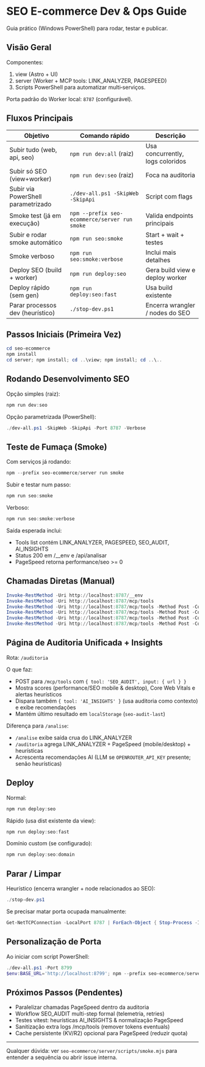 # SEO E-commerce Dev & Ops Guide

Guia prático (Windows PowerShell) para rodar, testar e publicar.

## Visão Geral

Componentes:
1. view (Astro + UI)
2. server (Worker + MCP tools: LINK_ANALYZER, PAGESPEED)
3. Scripts PowerShell para automatizar multi‑serviços.

Porta padrão do Worker local: `8787` (configurável).

## Fluxos Principais

| Objetivo | Comando rápido | Descrição |
|----------|----------------|----------|
| Subir tudo (web, api, seo) | `npm run dev:all` (raiz) | Usa concurrently, logs coloridos |
| Subir só SEO (view+worker) | `npm run dev:seo` (raiz) | Foca na auditoria |
| Subir via PowerShell parametrizado | `./dev-all.ps1 -SkipWeb -SkipApi` | Script com flags |
| Smoke test (já em execução) | `npm --prefix seo-ecommerce/server run smoke` | Valida endpoints principais |
| Subir e rodar smoke automático | `npm run seo:smoke` | Start + wait + testes |
| Smoke verboso | `npm run seo:smoke:verbose` | Inclui mais detalhes |
| Deploy SEO (build + worker) | `npm run deploy:seo` | Gera build view e deploy worker |
| Deploy rápido (sem gen) | `npm run deploy:seo:fast` | Usa build existente |
| Parar processos dev (heurístico) | `./stop-dev.ps1` | Encerra wrangler / nodes do SEO |

## Passos Iniciais (Primeira Vez)

```powershell
cd seo-ecommerce
npm install
cd server; npm install; cd ..\view; npm install; cd ..\..
```

## Rodando Desenvolvimento SEO

Opção simples (raiz):
```powershell
npm run dev:seo
```

Opção parametrizada (PowerShell):
```powershell
./dev-all.ps1 -SkipWeb -SkipApi -Port 8787 -Verbose
```

## Teste de Fumaça (Smoke)

Com serviços já rodando:
```powershell
npm --prefix seo-ecommerce/server run smoke
```

Subir e testar num passo:
```powershell
npm run seo:smoke
```

Verboso:
```powershell
npm run seo:smoke:verbose
```

Saída esperada inclui:
- Tools list contém LINK_ANALYZER, PAGESPEED, SEO_AUDIT, AI_INSIGHTS
- Status 200 em /__env e /api/analisar
- PageSpeed retorna performance/seo >= 0

## Chamadas Diretas (Manual)

```powershell
Invoke-RestMethod -Uri http://localhost:8787/__env
Invoke-RestMethod -Uri http://localhost:8787/mcp/tools
Invoke-RestMethod -Uri http://localhost:8787/mcp/tools -Method Post -ContentType 'application/json' -Body (@{tool='LINK_ANALYZER';input=@{url='https://example.com'}}|ConvertTo-Json)
Invoke-RestMethod -Uri http://localhost:8787/mcp/tools -Method Post -ContentType 'application/json' -Body (@{tool='PAGESPEED';input=@{url='https://example.com';strategy='mobile'}}|ConvertTo-Json)
Invoke-RestMethod -Uri http://localhost:8787/mcp/tools -Method Post -ContentType 'application/json' -Body (@{tool='SEO_AUDIT';input=@{url='https://example.com'}}|ConvertTo-Json)
Invoke-RestMethod -Uri http://localhost:8787/mcp/tools -Method Post -ContentType 'application/json' -Body (@{tool='AI_INSIGHTS';input=@{url='https://example.com'}}|ConvertTo-Json)
```

## Página de Auditoria Unificada + Insights

Rota: `/auditoria`

O que faz:
- POST para `/mcp/tools` com `{ tool: 'SEO_AUDIT', input: { url } }`
- Mostra scores (performance/SEO mobile & desktop), Core Web Vitals e alertas heurísticos
- Dispara também `{ tool: 'AI_INSIGHTS' }` (usa auditoria como contexto) e exibe recomendações
- Mantém último resultado em `localStorage` (`seo-audit-last`)

Diferença para `/analise`:
- `/analise` exibe saída crua do LINK_ANALYZER
- `/auditoria` agrega LINK_ANALYZER + PageSpeed (mobile/desktop) + heurísticas
- Acrescenta recomendações AI (LLM se `OPENROUTER_API_KEY` presente; senão heurísticas)

## Deploy

Normal:
```powershell
npm run deploy:seo
```

Rápido (usa dist existente da view):
```powershell
npm run deploy:seo:fast
```

Domínio custom (se configurado):
```powershell
npm run deploy:seo:domain
```

## Parar / Limpar

Heurístico (encerra wrangler + node relacionados ao SEO):
```powershell
./stop-dev.ps1
```

Se precisar matar porta ocupada manualmente:
```powershell
Get-NetTCPConnection -LocalPort 8787 | ForEach-Object { Stop-Process -Id $_.OwningProcess -Force }
```

## Personalização de Porta

Ao iniciar com script PowerShell:
```powershell
./dev-all.ps1 -Port 8799
$env:BASE_URL='http://localhost:8799'; npm --prefix seo-ecommerce/server run smoke
```

## Próximos Passos (Pendentes)

- Paralelizar chamadas PageSpeed dentro da auditoria
- Workflow SEO_AUDIT multi-step formal (telemetria, retries)
- Testes vitest: heurísticas AI_INSIGHTS & normalização PageSpeed
- Sanitização extra logs /mcp/tools (remover tokens eventuals)
- Cache persistente (KV/R2) opcional para PageSpeed (reduzir quota)

---
Qualquer dúvida: ver `seo-ecommerce/server/scripts/smoke.mjs` para entender a sequência ou abrir issue interna.

